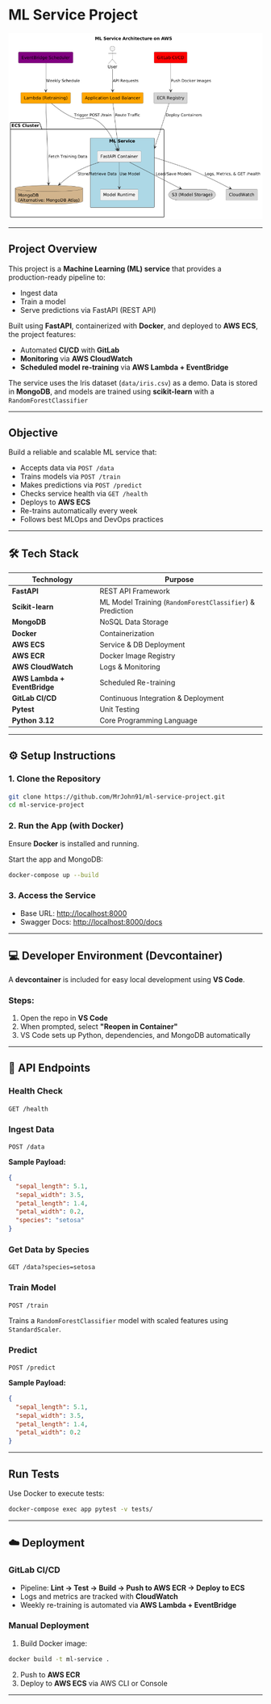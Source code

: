 # ML Service Project

<img src="data/Arc.png" alt="Architecture Diagram" width="800"/>

---

## Project Overview

This project is a **Machine Learning (ML) service** that provides a production-ready pipeline to:

- Ingest data  
- Train a model  
- Serve predictions via FastAPI (REST API)  

Built using **FastAPI**, containerized with **Docker**, and deployed to **AWS ECS**, the project features:

- Automated **CI/CD** with **GitLab**  
- **Monitoring** via **AWS CloudWatch**  
- **Scheduled model re-training** via **AWS Lambda + EventBridge**  

The service uses the Iris dataset (`data/iris.csv`) as a demo. Data is stored in **MongoDB**, and models are trained using **scikit-learn** with a `RandomForestClassifier`

---

## Objective

Build a reliable and scalable ML service that:

- Accepts data via `POST /data`  
- Trains models via `POST /train`  
- Makes predictions via `POST /predict`  
- Checks service health via `GET /health`  
- Deploys to **AWS ECS**  
- Re-trains automatically every week  
- Follows best MLOps and DevOps practices  

---

## 🛠️ Tech Stack

| Technology                    | Purpose                                 |
|-------------------------------|-----------------------------------------|
| **FastAPI**                   | REST API Framework                      |
| **Scikit-learn**              | ML Model Training (`RandomForestClassifier`) & Prediction |     |
| **MongoDB**                   | NoSQL Data Storage                      |
| **Docker**                    | Containerization                        |
| **AWS ECS**                   | Service & DB Deployment                 |
| **AWS ECR**                   | Docker Image Registry                   |
| **AWS CloudWatch**            | Logs & Monitoring                       |
| **AWS Lambda + EventBridge**  | Scheduled Re-training                   |
| **GitLab CI/CD**              | Continuous Integration & Deployment     |
| **Pytest**                    | Unit Testing                            |
| **Python 3.12**               | Core Programming Language               |

---

## ⚙️ Setup Instructions

### 1. Clone the Repository
```bash
git clone https://github.com/MrJohn91/ml-service-project.git
cd ml-service-project
```

### 2. Run the App (with Docker)
Ensure **Docker** is installed and running.

Start the app and MongoDB:
```bash
docker-compose up --build
```

### 3. Access the Service
- Base URL: [http://localhost:8000](http://localhost:8000)  
- Swagger Docs: [http://localhost:8000/docs](http://localhost:8000/docs)

---

## 💻 Developer Environment (Devcontainer)

A **devcontainer** is included for easy local development using **VS Code**.

### Steps:
1. Open the repo in **VS Code**  
2. When prompted, select **"Reopen in Container"**  
3. VS Code sets up Python, dependencies, and MongoDB automatically  

---

## 📡 API Endpoints

### Health Check
```http
GET /health
```

### Ingest Data
```http
POST /data
```
**Sample Payload:**
```json
{
  "sepal_length": 5.1,
  "sepal_width": 3.5,
  "petal_length": 1.4,
  "petal_width": 0.2,
  "species": "setosa"
}
```

### Get Data by Species
```http
GET /data?species=setosa
```

### Train Model
```http
POST /train
```
Trains a `RandomForestClassifier` model with scaled features using `StandardScaler`.

### Predict
```http
POST /predict
```
**Sample Payload:**
```json
{
  "sepal_length": 5.1,
  "sepal_width": 3.5,
  "petal_length": 1.4,
  "petal_width": 0.2
}
```

---

## Run Tests

Use Docker to execute tests:
```bash
docker-compose exec app pytest -v tests/
```

---

## ☁️ Deployment

### GitLab CI/CD
- Pipeline: **Lint → Test → Build → Push to AWS ECR → Deploy to ECS**  
- Logs and metrics are tracked with **CloudWatch**  
- Weekly re-training is automated via **AWS Lambda + EventBridge**

### Manual Deployment
1. Build Docker image:
```bash
docker build -t ml-service .
```
2. Push to **AWS ECR**  
3. Deploy to **AWS ECS** via AWS CLI or Console  

---
